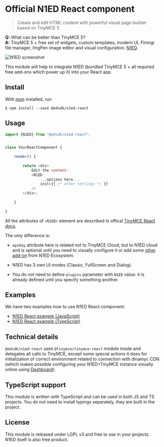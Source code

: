 # Official N1ED React component

> Create and edit HTML content with powerful visual page builder based on TinyMCE 5

**Q:** What can be better than TinyMCE 5?\
**A:** TinyMCE 5 + free set of widgets, custom templates, modern UI, Flmngr file manager, ImgPen image editor and visual configuration: [N1ED](https://n1ed.com).

![N1ED screenshot](https://n1ed.com/img/screenshots/docs/widgets/button/edit-button.png)

This module will help to integrate N1ED (bundled TinyMCE 5 + all required free add-ons which power up it) into your React app.



## Install

With [npm](https://npmjs.com/) installed, run

```
$ npm install --save @edsdk/n1ed-react
```


## Usage

```js
import {N1ED} from "@edsdk/n1ed-react";


class YourReactComponent {
    
    render() {
        
        return <div>
            Edit the content:
            <N1ED 
                ...options here...
                init={{ /* other settings */ }} 
            />
        </div>;
        
    }
    
}
```

All the attributes of ```<N1ED>``` element are described in offical [TinyMCE React docs](https://www.tiny.cloud/docs/integrations/react/).

The only difference is:

* ```apiKey``` attribute here is related not to TinyMCE Cloud, but to N1ED cloud and is optional until you need to visually configure it or add some [other add-on](https://n1ed.com/plugins) from N1ED Ecosystem. 

* N1ED has 3 own UI modes (Classic, FullScreen and Dialog).

* You do not need to define ```plugins``` parameter with ```N1ED``` value: it is already defined until you specify something another.

## Examples

We have two examples how to use N1ED React component:
* [N1ED React example (JavaScript)](https://github.com/edsdk/n1ed-react-example)
* [N1ED React example (TypeScript)](https://github.com/edsdk/n1ed-react-typescript-example)

## Technical details

```@edsdk/n1ed-react``` uses ```@tinymce/tinymce-react``` module inside and delegates all calls to TinyMCE, except some special actions it does for initialization of correct environment related to connection with dinamyc CDN (which makes possible configuring your N1ED+TinyMCE instance visually online using [Dashboard](https://n1ed.com)).

## TypeScript support

This module is written with TypeScript and can be used in both JS and TS projects. You do not need to install typings separately, they are built in the project.

## License

This module is released under LGPL v3 and free to use in your projects. N1ED itself is also free product.